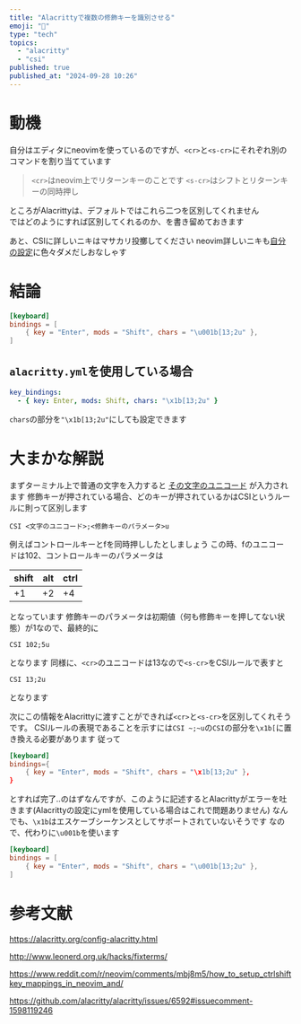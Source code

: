 ```yaml
---
title: "Alacrittyで複数の修飾キーを識別させる"
emoji: "🐷"
type: "tech"
topics:
  - "alacritty"
  - "csi"
published: true
published_at: "2024-09-28 10:26"
---
```


# 動機

自分はエディタにneovimを使っているのですが、`<cr>`と`<s-cr>`にそれぞれ別のコマンドを割り当てています

> `<cr>`はneovim上でリターンキーのことです `<s-cr>`はシフトとリターンキーの同時押し

ところがAlacrittyは、デフォルトではこれら二つを区別してくれません</br>
ではどのようにすれば区別してくれるのか、を書き留めておきます

あと、CSIに詳しいニキはマサカリ投擲してください
neovim詳しいニキも[自分の設定](https://github.com/sugiura-hiromichi/.config)に色々ダメだしおなしゃす

# 結論

```toml:alacritty.toml
[keyboard]
bindings = [
	{ key = "Enter", mods = "Shift", chars = "\u001b[13;2u" },
]
```

## `alacritty.yml`を使用している場合

```yml:alacritty.yml
key_bindings:
  - { key: Enter, mods: Shift, chars: "\x1b[13;2u" }
```

`chars`の部分を`"\x1b[13;2u"`にしても設定できます

# 大まかな解説

まずターミナル上で普通の文字を入力すると
[その文字のユニコード](https://en.wikipedia.org/wiki/List_of_Unicode_characters) が入力されます
修飾キーが押されている場合、どのキーが押されているかはCSIというルールに則って区別します

```
CSI <文字のユニコード>;<修飾キーのパラメータ>u
```

例えばコントロールキーとfを同時押ししたとしましょう
この時、fのユニコードは102、コントロールキーのパラメータは

| shift | alt | ctrl |
| ----- | --- | ---- |
| +1    | +2  | +4   |

となっています 修飾キーのパラメータは初期値（何も修飾キーを押してない状態）が1なので、最終的に

```
CSI 102;5u
```

となります 同様に、`<cr>`のユニコードは13なので`<s-cr>`をCSIルールで表すと

```
CSI 13;2u
```

となります

次にこの情報をAlacrittyに渡すことができれば`<cr>`と`<s-cr>`を区別してくれそうです。
CSIルールの表現であることを示すには`CSI ~;~u`の`CSI`の部分を`\x1b[`に置き換える必要があります 従って

```toml:alacritty.toml
[keyboard]
bindings={
	{ key = "Enter", mods = "Shift", chars = "\x1b[13;2u" },
}
```

とすれば完了..のはずなんですが、このように記述するとAlacrittyがエラーを吐きます(Alacrittyの設定にymlを使用している場合はこれで問題ありません)
なんでも、`\x1b`はエスケーブシーケンスとしてサポートされていないそうです
なので、代わりに`\u001b`を使います

```toml:alacritty.toml
[keyboard]
bindings = [
	{ key = "Enter", mods = "Shift", chars = "\u001b[13;2u" },
]
```

# 参考文献

https://alacritty.org/config-alacritty.html

http://www.leonerd.org.uk/hacks/fixterms/

https://www.reddit.com/r/neovim/comments/mbj8m5/how_to_setup_ctrlshiftkey_mappings_in_neovim_and/

https://github.com/alacritty/alacritty/issues/6592#issuecomment-1598119246
